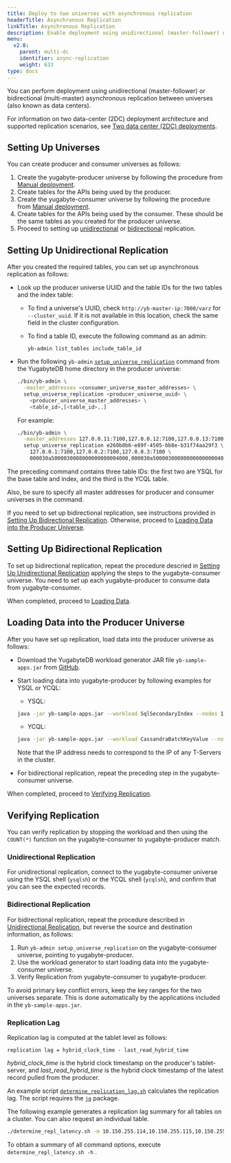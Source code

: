 ```yaml
---
title: Deploy to two universes with asynchronous replication
headerTitle: Asynchronous Replication
linkTitle: Asynchronous Replication
description: Enable deployment using unidirectional (master-follower) or bidirectional (multi-master) replication between universes
menu:
  v2.8:
    parent: multi-dc
    identifier: async-replication
    weight: 633
type: docs
---
```


You can perform deployment using unidirectional (master-follower) or bidirectional (multi-master) asynchronous replication between universes (also known as data centers).

For information on two data-center (2DC) deployment architecture and supported replication scenarios, see [Two data center (2DC) deployments](../../../architecture/docdb-replication/async-replication/).

## Setting Up Universes

You can create producer and consumer universes as follows:

1. Create the yugabyte-producer universe by following the procedure from [Manual deployment](../../manual-deployment).
1. Create tables for the APIs being used by the producer.
1. Create the yugabyte-consumer universe by following the procedure from [Manual deployment](../../manual-deployment).
1. Create tables for the APIs being used by the consumer. These should be the same tables as you created for the producer universe.
1. Proceed to setting up [unidirectional](#seting-up-unidirectional-replication) or [bidirectional](#setting-up-bidirectional-replication) replication.

## Setting Up Unidirectional Replication

After you created the required tables, you can set up asynchronous replication as follows:

- Look up the producer universe UUID and the table IDs for the two tables and the index table:

    - To find a universe's UUID, check `http://yb-master-ip:7000/varz` for `--cluster_uuid`. If it is not available in this location, check the same field in the cluster configuration.

    - To find a table ID, execute the following command as an admin:

      ```shell
      yb-admin list_tables include_table_id
      ```

- Run the following `yb-admin` [`setup_universe_replication`](../../../admin/yb-admin/#setup-universe-replication) command from the YugabyteDB home directory in the producer universe:

    ```sh
    ./bin/yb-admin \
      -master_addresses <consumer_universe_master_addresses> \
      setup_universe_replication <producer_universe_uuid> \
        <producer_universe_master_addresses> \
        <table_id>,[<table_id>..]
    ```

    For example:

    ```sh
    ./bin/yb-admin \
      -master_addresses 127.0.0.11:7100,127.0.0.12:7100,127.0.0.13:7100 \
      setup_universe_replication e260b8b6-e89f-4505-bb8e-b31f74aa29f3 \
        127.0.0.1:7100,127.0.0.2:7100,127.0.0.3:7100 \
        000030a5000030008000000000004000,000030a5000030008000000000004005,dfef757c415c4b2cacc9315b8acb539a
    ```


The preceding command contains three table IDs: the first two are YSQL for the base table and index, and the third is the YCQL table.

Also, be sure to specify all master addresses for producer and consumer universes in the command.

If you need to set up bidirectional replication, see instructions provided in [Setting Up Bidirectional Replication](#setting-up-bidirectional-replication). Otherwise, proceed to [Loading Data into the Producer Universe](#loading-data-into-the-producer-universe).

## Setting Up Bidirectional Replication

To set up bidirectional replication, repeat the procedure descried in [Setting Up Unidirectional Replication](#setting-up-unidirectional-replication) applying the steps to the yugabyte-consumer universe. You need to set up each yugabyte-producer to consume data from yugabyte-consumer.

When completed, proceed to [Loading Data](#loading-data-into-the-producer-universe).

## Loading Data into the Producer Universe

After you have set up replication, load data into the producer universe as follows:

- Download the YugabyteDB workload generator JAR file `yb-sample-apps.jar` from [GitHub](https://github.com/yugabyte/yb-sample-apps/releases).

- Start loading data into yugabyte-producer by following examples for YSQL or YCQL:

  - YSQL:

  ```sh
  java -jar yb-sample-apps.jar --workload SqlSecondaryIndex --nodes 127.0.0.1:5433
  ```

  - YCQL:

  ```sh
  java -jar yb-sample-apps.jar --workload CassandraBatchKeyValue --nodes 127.0.0.1:9042
  ```

  Note that the IP address needs to correspond to the IP of any T-Servers in the cluster.

- For bidirectional replication, repeat the preceding step in the yugabyte-consumer universe.

When completed, proceed to [Verifying Replication](#verifying-replication).

## Verifying Replication

You can verify replication by stopping the workload and then using the `COUNT(*)` function on the yugabyte-consumer to yugabyte-producer match.

### Unidirectional Replication

For unidirectional replication, connect to the yugabyte-consumer universe using the YSQL shell (`ysqlsh`) or the YCQL shell (`ycqlsh`), and confirm that you can see the expected records.

### Bidirectional Replication

For bidirectional replication, repeat the procedure described in [Unidirectional Replication](#unidirectional-replication), but reverse the source and destination information, as follows:

1. Run `yb-admin setup_universe_replication` on the yugabyte-consumer universe, pointing to yugabyte-producer.
2. Use the workload generator to start loading data into the yugabyte-consumer universe.
3. Verify Replication from yugabyte-consumer to yugabyte-producer.

To avoid primary key conflict errors, keep the key ranges for the two universes separate. This is done automatically by the applications included in the `yb-sample-apps.jar`.

### Replication Lag

Replication lag is computed at the tablet level as follows:

`replication lag = hybrid_clock_time - last_read_hybrid_time`

*hybrid_clock_time* is the hybrid clock timestamp on the producer's tablet-server, and *last_read_hybrid_time* is the hybrid clock timestamp of the latest record pulled from the producer.

An example script [`determine_replication_lag.sh`](/files/determine_replication_lag.sh) calculates the replication lag. The script requires the [`jq`](https://stedolan.github.io/jq/) package.

The following example generates a replication lag summary for all tables on a cluster. You can also request an individual table.

```sh
./determine_repl_latency.sh -m 10.150.255.114,10.150.255.115,10.150.255.113
```

To obtain a summary of all command options, execute `determine_repl_latency.sh -h` .

